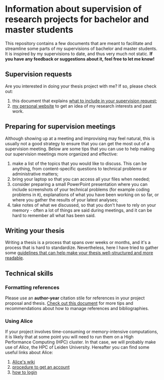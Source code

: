 # Information about supervision of research projects for bachelor and master students

This repository contains a few documents that are meant to facilitate and streamline some parts of my supervisions of bachelor and master students. It is inspired by my supervisions to date, and thus very much not static. **If you have any feedback or suggestions about it, feel free to let me know!**

## Supervision requests

Are you interested in doing your thesis project with me? If so, please check out:

1. this document that explains [what to include in your supervision request](https://github.com/mirkosignorelli/info4supervisions/blob/main/supervision_request.md);
2. [my personal website](https://mirkosignorelli.github.io) to get an idea of my research interests and past work.

## Preparing for supervision meetings

Although showing up at a meeting and improvising may feel natural, this is usually not a good strategy to ensure that you can get the most out of a supervision meeting. Below are some tips that you can use to help making our supervision meetings more organized and effective:

1. make a list of the topics that you would like to discuss. This can be anything, from content-specific questions to technical problems or administrative matters;
2. bring your laptop so that you can access all your files when needed;
3. consider preparing a small PowerPoint presentation where you can include screenshots of your technical problems (for example coding problems in `R`), explanations of what you have been working on so far, or where you gather the results of your latest analyses;
4. take notes of what we discussed, so that you don't have to rely on your memory - often a lot of things are said during meetings, and it can be hard to remember all what has been said.

## Writing your thesis

Writing a thesis is a process that spans over weeks or months, and it's a process that is hard to standardize. Nevertheless, here I have tried to gather some [guidelines that can help make your thesis well-structured and more readable](https://github.com/mirkosignorelli/info4supervisions/blob/main/thesis_writing.md).

## Technical skills

### Formatting references

Please use an **author-year** citation stile for references in your project proposal and thesis. [Check out this document](https://github.com/mirkosignorelli/info4supervisions/blob/main/formatting_references.md) for more tips and recommendations about how to manage references and bibliographies.

### Using Alice

If your project involves time-consuming or memory-intensive computations, it is likely that at some point you will need to run them on a High Performance Computing (HPC) cluster. In that case, we will probably make use of *Alice*, the HPC of Leiden University. Hereafter you can find some useful links about Alice:

1. [Alice's wiki](https://pubappslu.atlassian.net/wiki/spaces/HPCWIKI/overview)
2. [procedure to get an account](https://pubappslu.atlassian.net/wiki/spaces/HPCWIKI/pages/37519441/Getting+an+account+on+ALICE)
3. [how to login](https://pubappslu.atlassian.net/wiki/spaces/HPCWIKI/pages/37748737/User+Guide)
